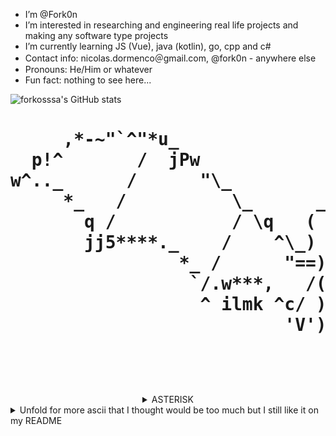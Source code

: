 - I’m @Fork0n
- I’m interested in researching and engineering real life projects and making any software type projects
- I’m currently learning JS (Vue), java (kotlin), go, cpp and c#
- Contact info: nicolas.dormenco＠gmail.com, @fork0n - anywhere else
- Pronouns: He/Him or whatever
- Fun fact: nothing to see here...

![forkosssa's GitHub stats](https://github-readme-stats.vercel.app/api?username=Fork0n&show_icons=true&theme=dracula)

<h1 align="left">
  <pre>
     ,*-~"`^"*u_                                _u*"^`"~-*,
  p!^       /  jPw                            w9j \        ^!p
w^.._      /      "\_                      _/"     \        _.^w
     *_   /          \_      _    _      _/         \     _* 
       q /           / \q   ( `--` )   p/ \          \   p
       jj5****._    /    ^\_) o  o (_/^    \    _.****6jj
                *_ /      "==) ;; (=="      \ _*
                 `/.w***,   /(    )\   ,***w.\"
                  ^ ilmk ^c/ )    ( \c^      ^
                          'V')_)(_('V'
                              `` ``
  </pre>
</h1>

<details align="center">
  <summary>ASTERISK</summary>
    <h1 align="center">
      <pre>
                 █████████             
                 █████████             
                 █████████             
        ████     █████████     ████    
       ████████  █████████  ████████   
      ███████████████████████████████  
    ███████████████████████████████████
      ███████████████████████████████  
         █████████████████████████     
            ███████████████████        
         █████████████████████████     
      ███████████████████████████████  
     █████████████████████████████████ 
      ███████████████████████████████  
       ████████  █████████  ████████   
        ███      █████████      ███    
                 █████████             
                 █████████             
                 █████████             
      </pre>
    </h1>

</details>


<details>
<summary>Unfold for more ascii that I thought would be too much but I still like it on my README</summary>

  <h2 align="left">
⠀⠀⠀⠀⠀⠀⠀⠀⠀⠀⠀⠀⠀⣀⡀⠀⠀⠀⠀⠀⠀⠀⠀⠀⠀⠀⠀⠀⠀⠀⠀⠀⠀⠀⠀⠀⠀⠀⠀⠀
⠀⠀⠀⠀⢀⣀⣀⠀⠀⠀⠀⠀⠀⣿⢷⡄⠀⠀⠀⠀⠀⣀⣠⣤⣤⡤⠆⠀⠀⠀⠀⠀⠀⠀⠀⠀⠀⠀⠀⠀
⠀⠀⠀⠀⣌⠉⠉⣛⣷⡴⠶⠶⠶⣟⡆⠙⣧⣤⡴⠞⠛⠉⠉⠀⠀⢀⡄⠀⠀⠀⠀⠀⠀⠀⠀⠀⠀⠀⠀⠀
⠀⠀⠀⠀⢻⡄⠻⣯⡀⠀⠀⠀⠀⠀⠀⠀⠈⠛⠆⠀⠀⠀⠀⠀⠀⢼⠇⠀⠀⠀⠀⠀⠀⠀⠀⠀⠀⠀⠀⠀
⠀⠀⠀⠀⠸⣇⠀⠈⠙⠷⠆⠀⠀⠀⠀⠀⠀⠀⠀⠀⠀⠀⠀⠀⢀⡿⠀⠀⠀⠀⠀⠀⠀⠀⠀⠀⠀⠀⠀⠀
⠀⠀⠀⠀⠀⢻⡆⠀⠀⢀⣤⣤⣀⠀⠀⠀⣴⡞⠾⣦⡀⠀⠀⣠⡾⠁⠀⠀⠀⠀⠀⠀⠀⠀⠀⠀⠀⠀⠀⠀
⠀⠀⠀⠀⠀⠈⢻⣆⠀⣾⠁⡏⢹⠀⠀⢐⡇⠸⠀⠸⠇⠀⠶⣾⠀⠀⠀⠀⠀⠀⠀⠀⠀⠀⠀⠀⠀⠀⠀⠀
⠀⠀⠀⠀⠀⠀⢈⡽⣂⢃⠀⣇⢸⠀⡀⢀⡧⠼⠀⣰⣶⠆⢰⡟⠀⠀⠀⠀⠀⠀⠀⠀⠀⠀⠀⠀⠀⠀⠀⠀
⠀⠀⠀⠀⠀⠀⠈⢻⡿⣟⡃⠈⠘⠻⣯⡉⣿⠀⠀⠀⣠⡟⣘⣷⠀⠀⠀⠀⠀⠀⠀⠀⠀⠀⠀⠀⠀⠀⠀⠀
⠀⠀⠀⠀⠀⠀⠀⢸⣇⣨⣛⣶⠶⠲⠈⠛⠋⠀⠀⠚⣿⣀⣉⣡⣤⣤⣄⠀⠀⠀⠀⠀⠀⠀⠀⠀⠀⠀⠀⠀
⠀⠀⠀⠀⢀⣴⡾⡛⠫⣿⠳⣥⡀⠀⠀⠀⠀⠀⠀⠀⠀⢹⡟⢭⢈⠈⠙⢷⠀⠀⠀⠀⠀⠀⠀⠀⠀⠀⠀⠀
⠀⠀⠀⢀⣾⠡⢕⠈⠈⡼⣟⣿⠀⠀⠀⠀⠀⠀⠀⢠⡀⢹⡡⡁⣀⢣⠁⢸⡇⠀⠀⠀⠀⠀⠀⠀⠀⠀⠀⠀
⠀⠀⠀⠀⣯⠀⠘⠢⠂⠀⣿⠻⢾⠀⠀⠀⠀⠀⠀⠈⢻⣌⠗⠈⠈⠀⠀⢸⡇⠀⠀⠀⠀⠀⠀⠀⣠⣿⠀⠀
⠀⠀⠀⠀⢹⣇⠀⠀⠀⠀⠀⠀⢹⡇⠀⠀⠀⠀⠀⠀⢸⡻⣦⡀⠀⠀⠀⣸⠇⠀⠀⠀⠀⠀⣠⡾⠋⣿⠀⠀
⠀⠀⠀⠀⠀⢻⣆⠀⠀⠀⠀⣰⣿⠃⠀⠀⠀⠀⠀⠀⠈⣦⣈⠻⠶⠆⣠⣿⣆⣤⢾⡄⣠⡾⠋⠀⠀⢸⡆⠀
⠀⠀⠀⠀⠀⠀⠙⢷⣀⣀⡾⣻⠇⠀⠀⠀⠀⠀⠀⠀⠀⠈⠙⢿⡟⠛⠛⠓⠉⠀⠸⠟⠁⠀⠀⠀⠀⠈⣇⠀
⠀⠀⠀⠀⠀⠀⠀⠘⠋⠉⢱⡏⠀⠀⠀⠀⠀⠀⠀⠀⠀⠀⠀⢿⡀⠀⠀⠀⠀⠀⠀⠀⠀⠀⠀⠀⠀⠀⡟⠀
⠀⠀⠀⠀⠀⠀⠀⠀⠰⢶⣿⡁⠀⠀⠘⢳⡖⠀⠀⠀⠀⠀⠀⣼⠇⠀⠀⠀⠀⠀⠀⠀⠀⠀⠀⠀⠀⢰⡇⠀
⠀⠀⠀⠀⠀⠀⠀⠀⠀⠰⣿⡄⠀⠀⠀⠨⣏⠀⠀⠀⠀⠀⠀⣿⠀⠀⠀⠀⠀⠀⠀⠀⠀⠀⠀⠀⠀⣿⠀⠀
⠀⠀⠀⠀⠀⠀⠀⠀⠀⠀⠈⣧⠀⠀⠀⠀⣭⠀⠀⠀⠀⢀⣀⣿⠁⠀⠀⠀⠀⠀⠀⠀⠀⠀⣀⣤⠟⠁⠀⠀
⠀⠀⠀⠀⠀⠀⠀⠀⠀⠀⠀⢹⡶⠶⢦⠌⣿⠛⠛⠛⠛⠋⡉⣿⠀⠀⢀⠀⠀⢠⡴⠶⠶⠛⠉⠀⠀⠀⠀⠀
⠀⠀⠀⠀⠀⠀⠀⠀⠀⠀⠀⠀⣷⣀⢀⡀⣽⡇⠤⠤⠒⠊⠀⣻⠄⠀⠘⠻⠶⠾⠛⠂⠀⠀⠀⠀⠀⠀⠀⠀
⠀⠀⠀⠀⠀⠀⠀⠀⠀⠀⠀⠀⢹⡆⠀⠀⢐⡧⠀⠀⠀⠀⡠⣾⠂⠀⠀⠀⠀⠀⠀⠀⠀⠀⠀⠀⠀⠀⠀⠀
⠀⠀⠀⠀⠀⠀⠀⠀⠀⠀⠀⠀⠈⣷⠒⠒⠁⣿⠂⠒⠈⠉⠀⣾⠂⠀⠀⠀⠀⠀⠀⠀⠀⠀⠀⠀⠀⠀⠀⠀
⠀⠀⠀⠀⠀⠀⠀⠀⠀⠀⠀⠀⠀⢹⡆⠄⠒⠹⡗⠂⠒⠒⠉⣿⠀⠀
  </h2>
⠀⠀⠀⠀⠀⠀
  <h2>
    ⠀⠀⠀⠀⠀⠀⠀⠙⣿⣷⣄⠀⠀⠀⠀⠀⠀⠀⠀⠀⠀⠀⠀⠀⠀⠀⠀⠀⠀⠀⠀⠀⠀⠀⠀⠀⠀⠀⠀⠀⠀⠀
⠀⠀⠀⠀⠀⠀⠀⠀⢺⣿⣿⡆⠀⠀⠀⠀⠀⠀⡀⠀⠀⠀⠀⠀⠀⠀⠀⠀⠀⠀⠀⠀⠀⠀⠀⠀⠀⠀⠀⠀⠀⠀
⠀⠀⠀⠀⠀⠀⠀⠀⢸⣿⣿⡇⠀⠀⠀⠀⠀⠀⣾⢡⠀⠀⠀⠀⠀⠀⠀⠀⠀⠀⠀⢢⡀⠀⠀⠀⠀⠀⠀⠀⠀⠀
⠀⠀⠀⠀⠀⠀⠀⠀⠈⣿⣿⣷⡦⠀⠀⠀⠀⢰⣿⣿⣷⠀⠀⠀⠀⠀⠀⠀⠀⠃⣠⣾⡇⠀⠀⠀⠀⠀⠀⠀⠀⠀
⠀⠀⠀⠀⠀⠀⠀⠀⠀⢻⣿⣿⣿⣆⠀⠀⠀⣾⣿⣿⣿⣷⠄⠀⠰⠤⣀⠀⠀⣴⣿⣿⡇⠀⠀⠀⠀⠀⠀⠀⠀⠀
⠀⠀⠀⠀⠀⠀⠀⠀⠃⢺⣿⣿⣿⣿⡄⠀⠀⣿⣿⢿⣿⣿⣦⣦⣦⣶⣼⣭⣼⣿⣿⣿⠇⠀⠀⠀⠀⠀⠀⠀⠀⠀
⠀⠀⠀⠀⠀⠀⠀⠀⠀⠈⢿⣿⣿⣿⣷⡆⠂⣿⣿⣞⣿⣿⣿⣿⣿⣿⣿⣿⣿⣿⣿⣿⡄⠀⠀⠀⠀⠀⠀⠀⠀⠀
⠀⠀⠀⠀⠀⠀⠀⠀⠀⠈⢙⣿⣿⣿⣿⣷⠸⣿⣿⣿⣿⣿⣿⠟⠻⣿⣿⣿⣿⡿⣿⣿⣷⠀⠀⠀⠀⠀⠀⠀⠀⠀
⠀⠀⠀⠀⠀⠀⠀⠀⠀⠀⠄⢿⣿⣿⣿⣿⡄⣿⣿⣿⣿⣿⣿⡀⢀⣿⣿⣿⣿⠀⢸⣿⣿⠅⠀⠀⠀⠀⠀⠀⠀⠀
⠀⠀⠀⠀⠀⠀⠀⠀⠀⠀⠀⠸⣿⣿⣿⣿⣇⣿⣿⣿⣿⣿⣿⣿⣿⣿⣿⣿⣿⣿⣿⣿⣿⠁⠀⠀⠀⠀⠀⠀⠀⠀
⠀⠀⠀⠀⠀⠀⠀⠀⠀⠀⠠⢐⣿⣿⣿⣿⣿⣿⣿⣿⣿⣿⣿⣿⣿⣿⣿⣿⣿⣿⣿⣿⡿⠀⠀⠀⠀⠀⠀⠀⠀⠀
⠀⠀⠀⠀⠀⠀⠀⠀⠀⣀⣤⣿⣿⣿⣿⣿⣿⣿⣿⣿⣿⣿⣿⣿⣿⣿⣿⣿⣿⣿⣿⠟⠁⠀⠀⠀⠀⠀⠀⠀⠀⠀
⠀⠀⠀⠀⠀⠀⠀⢀⣴⣾⣿⣿⣿⣿⣿⣿⣿⣿⣿⣿⣿⣿⣿⣿⣿⣿⣿⣿⣿⣿⣿⠀⠀⠀⠀⠀⠀⠀⠀⠀⠀⠀
⠀⠀⠀⠀⠀⡀⣠⣾⣾⣿⣿⣿⣿⣿⣿⣿⣿⣿⣿⣿⣿⣿⣿⣿⣿⣿⣿⣿⣿⣿⣿⡔⠀⠀⠀⠀⠀⠀⠀⠀⠀⠀
⠀⠀⠀⠀⠀⢁⣿⣿⣿⣿⣿⣿⣿⣿⣿⣿⣿⣿⣿⣿⣿⣿⣿⣿⣿⣿⣿⣿⣿⣿⣿⣿⣄⠀⠀⠀⠀⠀⠀⠀⠀⠀
⠀⠀⠀⠀⠠⢸⣿⣿⣿⣿⣿⣿⣿⣿⣿⣿⣿⣿⣿⣿⣿⣿⣿⣿⣿⣿⣿⣿⣿⣿⣿⣿⣿⣄⠀⠀⠀⠀⠀⠀⠀⠀
⠀⠀⠀⠀⣀⣶⣿⣿⣿⣿⣿⣿⣿⣿⣿⣿⣿⣿⣿⣿⣿⣿⣿⣿⣿⣿⣿⣿⣿⣿⣿⣿⣿⣿⡄⠀⠀⠀⠀⠀⠀⠀
⠀⠀⠀⠀⣻⣿⣿⣿⣿⣿⡟⠋⠙⣿⣿⣿⣿⣿⣿⣿⣿⣿⣿⣿⣿⣿⡿⠙⢿⣿⣿⣿⣿⣿⣿⣄⠀⠀⠀⠀⠀⠀
⠀⠀⠀⣿⣿⣿⣿⣿⡿⠋⠀⠀⠀⢿⣿⣿⣿⣿⣿⣿⠿⢿⡿⠛⠋⠁⠀⠀⠈⠻⣿⣿⣿⣿⣿⣿⣅⠀⠀⠀⠀⠀
⠀⠀⠀⣿⣿⣿⣿⡟⠃⠀⠀⠀⠀⢸⣿⣿⣿⣿⣿⣿⡄⠀⠀⠀⠀⠀⠀⠀⠀⠀⠙⢻⣿⣿⣿⣿⣿⣤⡀⠀⠀⠀
⠀⠜⢠⣿⣿⣿⣿⠀⠀⠀⠀⠀⠀⠀⢿⣿⣿⣿⣿⣿⣗⠀⠀⠀⠀⠀⠀⠀⠀⠀⠀⠀⢻⣿⣿⣿⣿⣿⣦⠄⣠⠀
⠠⢸⣿⣿⣿⣿⣿⠀⠀⠀⠀⠀⠀⠀⢸⣿⣿⣿⣿⣿⣿⢀⠀⠀⠀⠀⠀⠀⠀⠀⠀⠀⠀⠘⣿⣿⣿⣿⣿⣿⣿⣿
⠀⠛⣿⣿⣿⡿⠏⠀⠀⠀⠀⠀⠀⢳⣾⣿⣿⣿⣿⣿⣿⡶⠀⠀⠀⠀⠀⠀⠀⠀⠀⠀⠀⠀⠀⣿⣿⣿⣿⣿⣿⣿
⠀⢨⠀⠉⠉⠀⠀⠀⠀⠀⠀⠀⠀⠙⣿⣿⡿⡿⠿⠛⠙⠁⠀⠀⠀⠀⠀⠀⠀⠀⠀⠀⠀⠀⠀⠹⠏⠉⠻⠿⠟⠁
  </h2>
</details>
